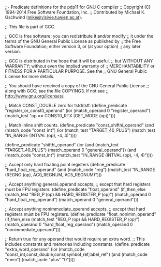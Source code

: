 ;;- Predicate definitions for the pdp11 for GNU C compiler
;; Copyright (C) 1994-2014 Free Software Foundation, Inc.
;; Contributed by Michael K. Gschwind (mike@vlsivie.tuwien.ac.at).

;; This file is part of GCC.

;; GCC is free software; you can redistribute it and/or modify
;; it under the terms of the GNU General Public License as published by
;; the Free Software Foundation; either version 3, or (at your option)
;; any later version.

;; GCC is distributed in the hope that it will be useful,
;; but WITHOUT ANY WARRANTY; without even the implied warranty of
;; MERCHANTABILITY or FITNESS FOR A PARTICULAR PURPOSE.  See the
;; GNU General Public License for more details.

;; You should have received a copy of the GNU General Public License
;; along with GCC; see the file COPYING3.  If not see
;; <http://www.gnu.org/licenses/>.

;; Match CONST_DOUBLE zero for tstd/tstf.
(define_predicate "register_or_const0_operand"
  (ior (match_operand 0 "register_operand")
       (match_test "op == CONST0_RTX (GET_MODE (op))")))

;; Match inline shift counts.
(define_predicate "const_shifthi_operand"
  (and (match_code "const_int")
       (ior (match_test "TARGET_40_PLUS")
	    (match_test "IN_RANGE (INTVAL (op), -4, 4)"))))

(define_predicate "shifthi_operand"
  (ior (and (match_test "TARGET_40_PLUS")
	    (match_operand 0 "general_operand"))
       (and (match_code "const_int")
	    (match_test "IN_RANGE (INTVAL (op), -4, 4)"))))

;; Accept only hard floating point registers
(define_predicate "hard_float_reg_operand"
  (and (match_code "reg")
       (match_test "IN_RANGE (REGNO (op), AC0_REGNUM, AC5_REGNUM)")))

;; Accept anything general_operand accepts,
;; except that hard registers must be FPU registers.
(define_predicate "float_operand"
  (if_then_else (match_test "REG_P (op) && HARD_REGISTER_P (op)")
    (match_operand 0 "hard_float_reg_operand")
    (match_operand 0 "general_operand")))

;; Accept anything nonimmediate_operand accepts,
;; except that hard registers must be FPU registers.
(define_predicate "float_nonimm_operand"
  (if_then_else (match_test "REG_P (op) && HARD_REGISTER_P (op)")
    (match_operand 0 "hard_float_reg_operand")
    (match_operand 0 "nonimmediate_operand")))

;; Return true for any operand that would require an extra word.
;; This includes constants and memories including constants.
(define_predicate "extra_word_operand"
  (ior (match_code "const_int,const_double,const,symbol_ref,label_ref")
       (and (match_code "mem")
	    (match_code "plus" "0"))))
